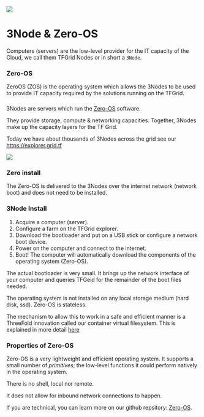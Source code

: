 ![](img/3node_nice.png)

# 3Node & Zero-OS 

Computers (servers) are the low-level provider for the IT capacity of the Cloud, we call them TFGrid Nodes or in short a ```3Node```.

### Zero-OS

ZeroOS (ZOS) is the operating system which allows the 3Nodes to be used to provide IT capacity required by the solutions running on the TFGrid.

### 

3Nodes are servers which run the [Zero-OS](https://github.com/Threefoldtech/zos) software. 

They provide storage, compute & networking capacities. Together, 3Nodes make up the capacity layers for the TF Grid. 

Today we have about thousands of 3Nodes across the grid see our https://explorer.grid.tf

![](img/tf_grid.png)

### Zero install

The Zero-OS is delivered to the 3Nodes over the internet network (network boot) and does not need to be installed.

### 3Node Install

1. Acquire a computer (server).
2. Configure a farm on the TFGrid explorer.
3. Download the bootloader and put on a USB stick or configure a network boot device.
4. Power on the computer and connect to the internet.
5. Boot! The computer will automatically download the components of the operating system (Zero-OS).

The actual bootloader is very small. It brings up the network interface of your computer and queries TFGeid for the remainder of the boot files needed. 

The operating system is not installed on any local storage medium (hard disk, ssd). Zero-OS is stateless.

The mechanism to allow this to work in a safe and efficient manner is a ThreeFold innovation called our container virtual filesystem. This is explained in more detail [here](architecture_flist.md)

### Properties of Zero-OS

Zero-OS is a very lightweight and efficient operating system. It supports a small number of _primitives_; the low-level functions it could perform natively in the operating system. 

There is no shell, local nor remote. 

It does not allow for inbound network connections to happen. 

If you are technical, you can learn more on our github repsitory: [Zero-OS](https://github.com/Threefoldtech/zos/tree/master/docs).
